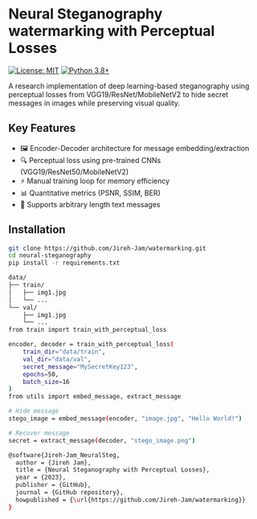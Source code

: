 # Neural Steganography watermarking with Perceptual Losses

[![License: MIT](https://img.shields.io/badge/License-MIT-yellow.svg)](https://opensource.org/licenses/MIT)
[![Python 3.8+](https://img.shields.io/badge/Python-3.8%2B-blue.svg)](https://www.python.org/downloads/)

A research implementation of deep learning-based steganography using perceptual losses from VGG19/ResNet/MobileNetV2 to hide secret messages in images while preserving visual quality.

## Key Features
- 🖼️ Encoder-Decoder architecture for message embedding/extraction
- 🔍 Perceptual loss using pre-trained CNNs (VGG19/ResNet50/MobileNetV2)
- ⚡ Manual training loop for memory efficiency
- 📊 Quantitative metrics (PSNR, SSIM, BER)
- 🔐 Supports arbitrary length text messages

## Installation
```bash
git clone https://github.com/Jireh-Jam/watermarking.git
cd neural-steganography
pip install -r requirements.txt

data/
├── train/
│   ├── img1.jpg
│   └── ...
└── val/
    ├── img1.jpg
    └── ...
from train import train_with_perceptual_loss

encoder, decoder = train_with_perceptual_loss(
    train_dir="data/train",
    val_dir="data/val",
    secret_message="MySecretKey123",
    epochs=50,
    batch_size=16
)
from utils import embed_message, extract_message

# Hide message
stego_image = embed_message(encoder, "image.jpg", "Hello World!")

# Recover message
secret = extract_message(decoder, "stego_image.png")

@software{Jireh-Jam_NeuralSteg,
  author = {Jireh Jam},
  title = {Neural Steganography with Perceptual Losses},
  year = {2023},
  publisher = {GitHub},
  journal = {GitHub repository},
  howpublished = {\url{https://github.com/Jireh-Jam/watermarking}}
}
